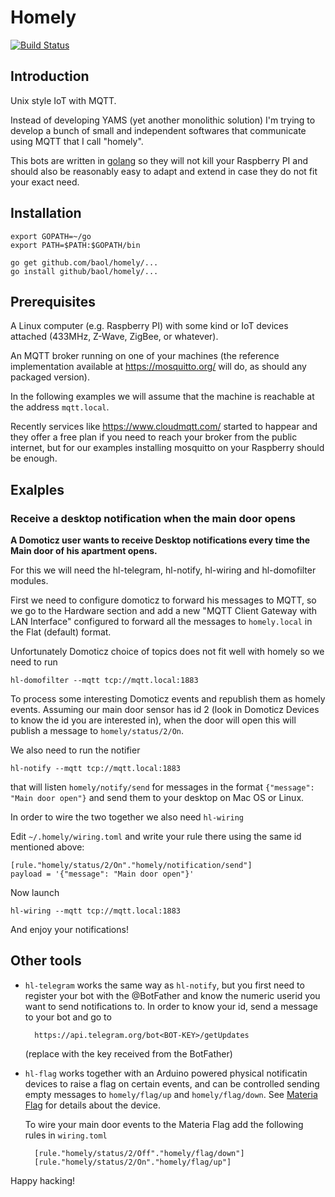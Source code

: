 # Homely

[![Build Status](https://drone.io/github.com/baol/homely/status.png)](https://drone.io/github.com/baol/homely/latest)

## Introduction

Unix style IoT with MQTT.

Instead of developing YAMS (yet another monolithic solution) I'm
trying to develop a bunch of small and independent softwares that
communicate using MQTT that I call "homely".

This bots are written in [golang](http://golang.org) so they will not
kill your Raspberry PI and should also be reasonably easy to adapt and
extend in case they do not fit your exact need.

## Installation

    export GOPATH=~/go
    export PATH=$PATH:$GOPATH/bin

    go get github.com/baol/homely/...
    go install github/baol/homely/...

## Prerequisites

A Linux computer (e.g. Raspberry PI) with some kind or IoT devices
attached (433MHz, Z-Wave, ZigBee, or whatever).

An MQTT broker running on one of your machines (the reference
implementation available at https://mosquitto.org/ will do, as should
any packaged version).

In the following examples we will assume that the machine is reachable
at the address `mqtt.local`.

Recently services like https://www.cloudmqtt.com/ started to happear
and they offer a free plan if you need to reach your broker from the
public internet, but for our examples installing mosquitto on your
Raspberry should be enough.

## Exalples

### Receive a desktop notification when the main door opens

**A Domoticz user wants to receive Desktop notifications every time
the Main door of his apartment opens.**

For this we will need the hl-telegram, hl-notify, hl-wiring and
hl-domofilter modules.

First we need to configure domoticz to forward his messages to MQTT,
so we go to the Hardware section and add a new "MQTT Client Gateway
with LAN Interface" configured to forward all the messages to
`homely.local` in the Flat (default) format.

Unfortunately Domoticz choice of topics does not fit well with homely
so we need to run

    hl-domofilter --mqtt tcp://mqtt.local:1883

To process some interesting Domoticz events and republish them as
homely events. Assuming our main door sensor has id 2 (look in
Domoticz Devices to know the id you are interested in), when the door
will open this will publish a message to `homely/status/2/On`.

We also need to run the notifier

    hl-notify --mqtt tcp://mqtt.local:1883

that will listen `homely/notify/send` for messages in the format
`{"message": "Main door open"}` and send them to your desktop on Mac
OS or Linux.

In order to wire the two together we also need `hl-wiring`

Edit `~/.homely/wiring.toml` and write your rule there using the same
id mentioned above:

    [rule."homely/status/2/On"."homely/notification/send"]
    payload = '{"message": "Main door open"}'

Now launch

    hl-wiring --mqtt tcp://mqtt.local:1883

And enjoy your notifications!

## Other tools

* `hl-telegram` works the same way as `hl-notify`, but you first need
  to register your bot with the @BotFather and know the numeric userid
  you want to send notifications to.
  In order to know your id, send a message to your bot and go to

        https://api.telegram.org/bot<BOT-KEY>/getUpdates

  (replace <BOT-KEY> with the key received from the BotFather)

* `hl-flag` works together with an Arduino powered physical
  notificatin devices to raise a flag on certain events, and can be
  controlled sending empty messages to `homely/flag/up` and
  `homely/flag/down`. See
  [Materia Flag](https://github.com/baol/homely/tree/master/hl-flag/materia-flag)
  for details about the device.

  To wire your main door events to the Materia Flag add the following
  rules in `wiring.toml`

        [rule."homely/status/2/Off"."homely/flag/down"]
        [rule."homely/status/2/On"."homely/flag/up"]

Happy hacking!
